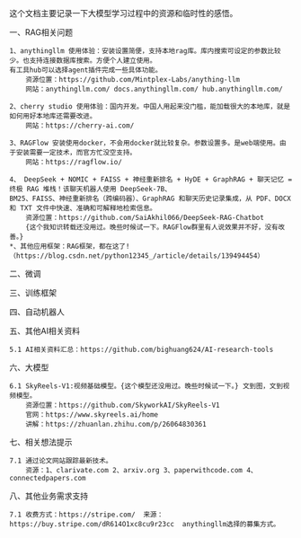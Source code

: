 这个文档主要记录一下大模型学习过程中的资源和临时性的感悟。

一、RAG相关问题

    1、anythingllm 使用体验：安装设置简便，支持本地rag库。库内搜索可设定的参数比较少。也支持连接数据库搜索。方便个人建立使用。
    有工具hub可以选择agent插件完成一些具体功能。  
        资源位置：https://github.com/Mintplex-Labs/anything-llm  
        网站：anythingllm.com/ docs.anythingllm.com/ hub.anythingllm.com/  

    2、cherry studio 使用体验：国内开发。中国人用起来没门槛，能加载很大的本地库，就是如何用好本地库还需要改进。  
        网站：https://cherry-ai.com/  
    
    3、RAGFlow 安装使用docker，不会用docker就比较复杂。参数设置多。是web端使用。由于安装需要一定技术，而官方忙没空支持。  
        网站：https://ragflow.io/  
    
    4、 DeepSeek + NOMIC + FAISS + 神经重新排名 + HyDE + GraphRAG + 聊天记忆 = 终极 RAG 堆栈！该聊天机器人使用 DeepSeek-7B、
    BM25、FAISS、神经重新排名（跨编码器）、GraphRAG 和聊天历史记录集成，从 PDF、DOCX和 TXT 文件中快速、准确和可解释地检索信息。  
        资源位置：https://github.com/SaiAkhil066/DeepSeek-RAG-Chatbot  
        {这个我知识转载还没用过。晚些时候试一下。RAGFlow群里有人说效果并不好，没有改善。}  
    *、其他应用框架：RAG框架，都在这了!（https://blog.csdn.net/python12345_/article/details/139494454）  
    
二、微调  
    
三、训练框架  
    
四、自动机器人  
    
五、其他AI相关资料  

    5.1 AI相关资料汇总：https://github.com/bighuang624/AI-research-tools  
六、大模型

    6.1 SkyReels-V1:视频基础模型。{这个模型还没用过。晚些时候试一下。} 文到图，文到视频模型。  
        资源位置：https://github.com/SkyworkAI/SkyReels-V1  
        官网：https://www.skyreels.ai/home  
        讲解：https://zhuanlan.zhihu.com/p/26064830361  
七、相关想法提示  

    7.1 通过论文网站跟踪最新技术。  
        资源：1、clarivate.com 2、arxiv.org 3、paperwithcode.com 4、connectedpapers.com  
八、其他业务需求支持  

    7.1 收费方式：https://stripe.com/  来源：https://buy.stripe.com/dR614O1xc8cu9r23cc  anythingllm选择的募集方式。  
 
